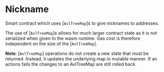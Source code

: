 # Nickname

Smart contract which uses [`AvlTreeMap`]s to give nicknames to addresses.

The use of [`AvlTreeMap`]s allows for much larger contract state as it is not serialized when given to the wasm runtime.
Gas cost is therefore independent on the size of the [`AvlTreeMap`].

**Note**: [`AvlTreeMap`] operations do not create a new state that must be returned. Instead, it updates the underlying map
in mutable manner. If an actions fails the changes to an AvlTreeMap are still rolled back.